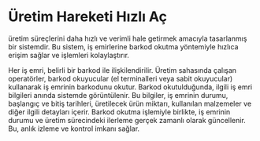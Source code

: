 
# Üretim Hareketi Hızlı Aç

üretim süreçlerini daha hızlı ve verimli hale getirmek amacıyla tasarlanmış bir sistemdir. 
Bu sistem, iş emirlerine barkod okutma yöntemiyle hızlıca erişim sağlar ve işlemleri kolaylaştırır.

Her iş emri, belirli bir barkod ile ilişkilendirilir.
Üretim sahasında çalışan operatörler, barkod okuyucular (el terminalleri veya sabit okuyucular) kullanarak iş emrinin barkodunu okutur.
Barkod okutulduğunda, ilgili iş emri bilgileri anında sistemde görüntülenir.
Bu bilgiler, iş emrinin durumu, başlangıç ve bitiş tarihleri, üretilecek ürün miktarı, kullanılan malzemeler ve diğer ilgili detayları içerir.
Barkod okutma işlemiyle birlikte, iş emrinin durumu ve üretim sürecindeki ilerleme gerçek zamanlı olarak güncellenir.
Bu, anlık izleme ve kontrol imkanı sağlar.
